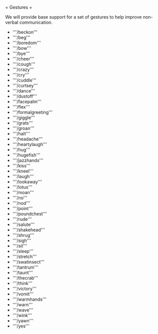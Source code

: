 =  Gestures =

We will provide base support for a set of gestures to help improve non-verbal communication.

* '''/beckon'''
* '''/beg'''
* '''/boredom'''
* '''/bow'''
* '''/bye'''
* '''/cheer'''
* '''/cough'''
* '''/crazy'''
* '''/cry'''
* '''/cuddle'''
* '''/curtsey'''
* '''/dance'''
* '''/dustoff'''
* '''/facepalm'''
* '''/flex'''
* '''/formalgreeting'''
* '''/giggle'''
* '''/grats'''
* '''/groan'''
* '''/halt'''
* '''/headache'''
* '''/heartylaugh'''
* '''/hug'''
* '''/hugefish'''
* '''/jazzhands'''
* '''/kiss'''
* '''/kneel'''
* '''/laugh'''
* '''/lookaway'''
* '''/lotus'''
* '''/moan'''
* '''/no'''
* '''/nod'''
* '''/point'''
* '''/poundchest'''
* '''/rude'''
* '''/salute'''
* '''/shakehead'''
* '''/shrug'''
* '''/sigh'''
* '''/sit'''
* '''/sleep'''
* '''/stretch'''
* '''/swatinsect'''
* '''/tantrum'''
* '''/taunt'''
* '''/thecrab'''
* '''/think'''
* '''/victory'''
* '''/vomit'''
* '''/warmhands'''
* '''/warn'''
* '''/wave'''
* '''/wink'''
* '''/yawn'''
* '''/yes'''
